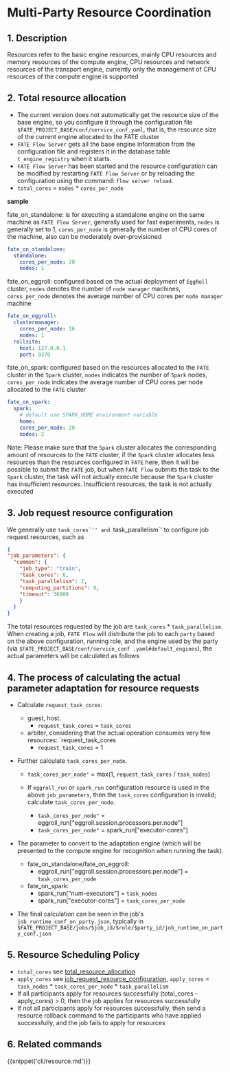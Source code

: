 # Multi-Party Resource Coordination

## 1. Description

Resources refer to the basic engine resources, mainly CPU resources and memory resources of the compute engine, CPU resources and network resources of the transport engine, currently only the management of CPU resources of the compute engine is supported

## 2. Total resource allocation

- The current version does not automatically get the resource size of the base engine, so you configure it through the configuration file `$FATE_PROJECT_BASE/conf/service_conf.yaml`, that is, the resource size of the current engine allocated to the FATE cluster
- `FATE Flow Server` gets all the base engine information from the configuration file and registers it in the database table `t_engine_registry` when it starts.
- `FATE Flow Server` has been started and the resource configuration can be modified by restarting `FATE Flow Server` or by reloading the configuration using the command: `flow server reload`.
- `total_cores` = `nodes` * `cores_per_node`

**sample**

fate_on_standalone: is for executing a standalone engine on the same machine as `FATE Flow Server`, generally used for fast experiments, `nodes` is generally set to 1, `cores_per_node` is generally the number of CPU cores of the machine, also can be moderately over-provisioned

```yaml
fate_on_standalone:
  standalone:
    cores_per_node: 20
    nodes: 1
```

fate_on_eggroll: configured based on the actual deployment of `EggRoll` cluster, `nodes` denotes the number of `node manager` machines, `cores_per_node` denotes the average number of CPU cores per `node manager` machine

```yaml
fate_on_eggroll:
  clustermanager:
    cores_per_node: 16
    nodes: 1
  rollsite:
    host: 127.0.0.1
    port: 9370
```

fate_on_spark: configured based on the resources allocated to the `FATE` cluster in the `Spark` cluster, `nodes` indicates the number of `Spark` nodes, `cores_per_node` indicates the average number of CPU cores per node allocated to the `FATE` cluster

```yaml
fate_on_spark:
  spark:
    # default use SPARK_HOME environment variable
    home:
    cores_per_node: 20
    nodes: 2
```

Note: Please make sure that the `Spark` cluster allocates the corresponding amount of resources to the `FATE` cluster, if the `Spark` cluster allocates less resources than the resources configured in `FATE` here, then it will be possible to submit the `FATE` job, but when `FATE Flow` submits the task to the `Spark` cluster, the task will not actually execute because the `Spark` cluster has insufficient resources. Insufficient resources, the task is not actually executed

## 3. Job request resource configuration

We generally use ``task_cores`'' and ``task_parallelism`' to configure job request resources, such as

```json
{
"job_parameters": {
  "common": {
    "job_type": "train",
    "task_cores": 6,
    "task_parallelism": 2,
    "computing_partitions": 8,
    "timeout": 36000
    }
  }
}
```

The total resources requested by the job are `task_cores` * `task_parallelism`. When creating a job, `FATE Flow` will distribute the job to each `party` based on the above configuration, running role, and the engine used by the party (via `$FATE_PROJECT_BASE/conf/service_conf .yaml#default_engines`), the actual parameters will be calculated as follows

## 4. The process of calculating the actual parameter adaptation for resource requests

- Calculate `request_task_cores`:
  - guest, host.
    - `request_task_cores` = `task_cores`
  - arbiter, considering that the actual operation consumes very few resources: `request_task_cores
    - `request_task_cores` = 1

- Further calculate `task_cores_per_node`.
  - `task_cores_per_node"` = max(1, `request_task_cores` / `task_nodes`)

  - If `eggroll_run` or `spark_run` configuration resource is used in the above `job_parameters`, then the `task_cores` configuration is invalid; calculate `task_cores_per_node`.
    - `task_cores_per_node"` = eggroll_run["eggroll.session.processors.per.node"]
    - `task_cores_per_node"` = spark_run["executor-cores"]

- The parameter to convert to the adaptation engine (which will be presented to the compute engine for recognition when running the task).
  - fate_on_standalone/fate_on_eggroll:
    - eggroll_run["eggroll.session.processors.per.node"] = `task_cores_per_node`
  - fate_on_spark:
    - spark_run["num-executors"] = `task_nodes`
    - spark_run["executor-cores"] = `task_cores_per_node`

- The final calculation can be seen in the job's `job_runtime_conf_on_party.json`, typically in `$FATE_PROJECT_BASE/jobs/$job_id/$role/$party_id/job_runtime_on_party_conf.json `

## 5. Resource Scheduling Policy
- `total_cores` see [total_resource_allocation](#2-total-resource-allocation)
- `apply_cores` see [job_request_resource_configuration](#3-job-request-resource-configuration), `apply_cores` = `task_nodes` * `task_cores_per_node` * `task_parallelism`
- If all participants apply for resources successfully (total_cores - apply_cores) > 0, then the job applies for resources successfully
- If not all participants apply for resources successfully, then send a resource rollback command to the participants who have applied successfully, and the job fails to apply for resources

## 6. Related commands

{{snippet('cli/resource.md')}}
